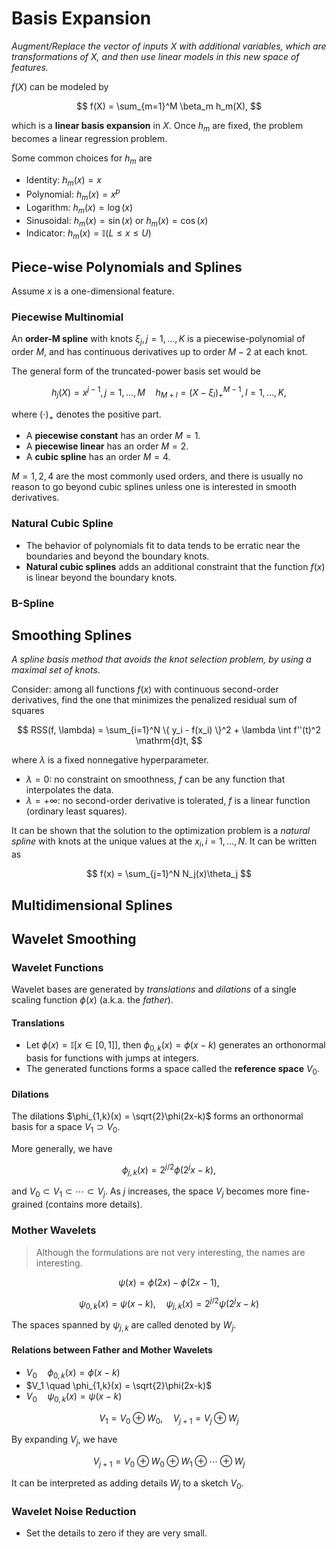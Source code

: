 # Basis Expansion

*Augment/Replace the vector of inputs $X$ with additional variables, which are transformations of $X$, and then use linear models in this new space of features.*

$f(X)$ can be modeled by

$$ f(X) = \sum_{m=1}^M \beta_m h_m(X), $$

which is a **linear basis expansion** in $X$. Once $h_m$ are fixed, the problem becomes a linear regression problem.

Some common choices for $h_m$ are

- Identity: $h_m(x) = x$
- Polynomial: $h_m(x) = x^p$
- Logarithm: $h_m(x) = \log(x)$
- Sinusoidal: $h_m(x) = \sin(x)$ or $h_m(x) = \cos(x)$
- Indicator: $h_m(x) = \mathbb{I}(L \le x \le U)$

## Piece-wise Polynomials and Splines

Assume $x$ is a one-dimensional feature.

### Piecewise Multinomial

An **order-M spline** with knots $\xi_j, j=1,\dots,K$ is a piecewise-polynomial of order $M$, and has continuous derivatives up to order $M-2$ at each knot.

The general form of the truncated-power basis set would be

$$ h_j(X) = x^{j-1}, j = 1,\dots,M \quad h_{M+l} = (X-\xi_l)^{M-1}_+, l = 1,\dots,K, $$

where $(\cdot)_+$ denotes the positive part.

- A **piecewise constant** has an order $M=1$.
- A **piecewise linear** has an order $M=2$.
- A **cubic spline** has an order $M=4$.

$M=1,2,4$ are the most commonly used orders, and there is usually no reason to go beyond cubic splines unless one is interested in smooth derivatives.

### Natural Cubic Spline

- The behavior of polynomials fit to data tends to be erratic near the boundaries and beyond the boundary knots.
- **Natural cubic splines** adds an additional constraint that the function $f(x)$ is linear beyond the boundary knots.

### B-Spline

## Smoothing Splines

*A spline basis method that avoids the knot selection problem, by using a maximal set of knots*.

Consider: among all functions $f(x)$ with continuous second-order derivatives, find the one that minimizes the penalized residual sum of squares

$$ RSS(f, \lambda) = \sum_{i=1}^N \{ y_i - f(x_i) \}^2 + \lambda \int f''(t)^2 \mathrm{d}t, $$

where $\lambda$ is a fixed nonnegative hyperparameter.

- $\lambda = 0$: no constraint on smoothness, $f$ can be any function that interpolates the data.
- $\lambda = +\infty$: no second-order derivative is tolerated, $f$ is a linear function (ordinary least squares).

It can be shown that the solution to the optimization problem is a *natural spline* with knots at the unique values at the $x_i, i=1,\dots,N$. It can be written as

$$ f(x) = \sum_{j=1}^N N_j(x)\theta_j $$

## Multidimensional Splines

## Wavelet Smoothing

### Wavelet Functions

Wavelet bases are generated by *translations* and *dilations* of a single scaling function $\phi(x)$ (a.k.a. the *father*).

#### Translations

- Let $\phi(x) = \mathbb{I}[x \in [0, 1]]$, then $\phi_{0,k}(x) = \phi(x-k)$ generates an orthonormal basis for functions with jumps at integers.
- The generated functions forms a space called the **reference space** $V_0$.

#### Dilations

The dilations $\phi_{1,k}(x) = \sqrt{2}\phi(2x-k)$ forms an orthonormal basis for a space $V_1 \supset V_0$.

More generally, we have

$$ \phi_{j,k}(x) = 2^{j/2} \phi(2^jx-k), $$

and $V_0 \subset V_1 \subset \cdots \subset V_{j}$. As $j$ increases, the space $V_j$ becomes more fine-grained (contains more details).

### Mother Wavelets

> Although the formulations are not very interesting, the names are interesting.

$$ \psi(x) = \phi(2x) - \phi(2x-1), $$

$$ \psi_{0,k}(x) = \psi(x-k), \quad \psi_{j,k}(x) = 2^{j/2} \psi(2^j x -k) $$

The spaces spanned by $\psi_{j,k}$ are called denoted by $W_j$.

#### Relations between Father and Mother Wavelets

- $V_0 \quad \phi_{0,k}(x) = \phi(x-k)$
- $V_1 \quad \phi_{1,k}(x) = \sqrt{2}\phi(2x-k)$
- $V_0 \quad \psi_{0,k}(x) = \psi(x-k)$

$$ V_1 = V_0 \oplus W_0, \quad V_{j+1} = V_j \oplus W_j $$

By expanding $V_j$, we have

$$ V_{j+1} = V_0 \oplus W_0 \oplus W_1 \oplus \cdots \oplus W_{j} $$

It can be interpreted as adding details $W_j$ to a sketch $V_0$.

### Wavelet Noise Reduction

- Set the details to zero if they are very small.
